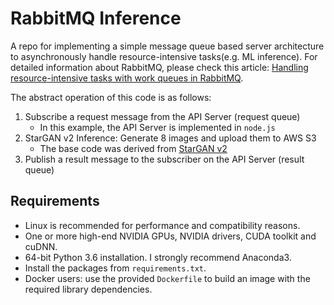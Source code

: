 # RabbitMQ Inference
A repo for implementing a simple message queue based server architecture to asynchronously handle resource-intensive tasks(e.g. ML inference). For detailed information about RabbitMQ, please check this article: [Handling resource-intensive tasks with work queues in RabbitMQ](https://www.cloudamqp.com/blog/work-queues-in-rabbitmq-for-resource-intensive-tasks.html).

The abstract operation of this code is as follows:
1. Subscribe a request message from the API Server (request queue)
    * In this example, the API Server is implemented in `node.js`
3. StarGAN v2 Inference: Generate 8 images and upload them to AWS S3
    * The base code was derived from [StarGAN v2](https://github.com/clovaai/stargan-v2)
4. Publish a result message to the subscriber on the API Server (result queue)

## Requirements
* Linux is recommended for performance and compatibility reasons.
* One or more high-end NVIDIA GPUs, NVIDIA drivers, CUDA toolkit and cuDNN.
* 64-bit Python 3.6 installation. I strongly recommend Anaconda3.
* Install the packages from `requirements.txt`.
* Docker users: use the provided `Dockerfile` to build an image with the required library dependencies.
